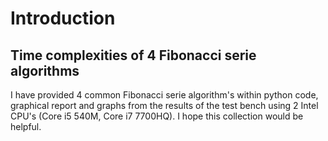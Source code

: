 # Introduction
## Time complexities of 4 Fibonacci serie algorithms
I have provided 4 common Fibonacci serie algorithm's within python code, graphical report and graphs from the results of the test bench using 2 Intel CPU's (Core i5 540M, Core i7 7700HQ). I hope this collection would be helpful.